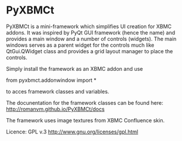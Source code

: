 PyXBMCt
=======

PyXBMCt is a mini-framework which simplifies UI creation for XBMC addons. It was inspired by PyQt GUI framework (hence the name) and provides a main window and a number of controls (widgets). The main windows serves as a parent widget for the controls much like QtGui.QWidget class and provides a grid layout manager to place the controls.

Simply install the framework as an XBMC addon and use

from pyxbmct.addonwindow import *

to acces framework classes and variables.

The docunentation for the framework classes can be found here: http://romanvm.github.io/PyXBMCt/docs

The framework uses image textures from XBMC Confluence skin.

Licence: GPL v.3 http://www.gnu.org/licenses/gpl.html
